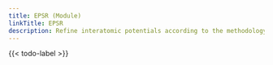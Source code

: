 ```yaml
---
title: EPSR (Module)
linkTitle: EPSR
description: Refine interatomic potentials according to the methodology of Soper
---
```


{{< todo-label >}}

